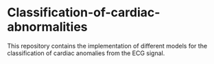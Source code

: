 # Classification-of-cardiac-abnormalities
This repository contains the implementation of different models for the classification of cardiac anomalies from the ECG signal.
